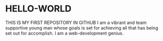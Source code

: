 # HELLO-WORLD
THIS IS MY FIRST REPOSITORY IN GITHUB
I am a vibrant and team supportive young man whose goals is set for achieving all that has being set out for accomplish.
I am a web-development genius.

